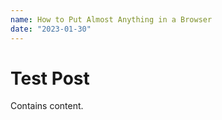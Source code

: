 ```yaml
---
name: How to Put Almost Anything in a Browser
date: "2023-01-30"
---
```


# Test Post
Contains content.